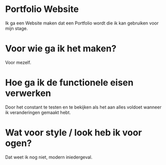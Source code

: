 # Portfolio Website
Ik ga een Website maken dat een Portfolio wordt die ik kan gebruiken voor mijn stage.

# Voor wie ga ik het maken?
Voor mezelf.

# Hoe ga ik de functionele eisen verwerken
Door het constant te testen en te bekijken als het aan alles voldoet wanneer ik veranderingen gemaakt hebt.

# Wat voor style / look heb ik voor ogen?
Dat weet ik nog niet, modern iniedergeval.
